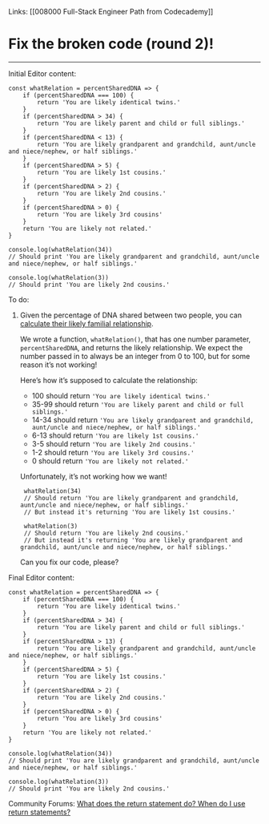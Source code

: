 Links:  [[008000 Full-Stack Engineer Path from Codecademy]]
# Fix the broken code (round 2)!
---
Initial Editor content:

	const whatRelation = percentSharedDNA => {
		if (percentSharedDNA === 100) {
			return 'You are likely identical twins.'
		}
		if (percentSharedDNA > 34) {
			return 'You are likely parent and child or full siblings.'
		}
		if (percentSharedDNA < 13) {
			return 'You are likely grandparent and grandchild, aunt/uncle and niece/nephew, or half siblings.'
		}
		if (percentSharedDNA > 5) {
			return 'You are likely 1st cousins.'
		}
		if (percentSharedDNA > 2) {
			return 'You are likely 2nd cousins.'
		}
		if (percentSharedDNA > 0) {
			return 'You are likely 3rd cousins'
		}
		return 'You are likely not related.'
	}

	console.log(whatRelation(34))
	// Should print 'You are likely grandparent and grandchild, aunt/uncle and niece/nephew, or half siblings.'

	console.log(whatRelation(3))
	// Should print 'You are likely 2nd cousins.'


To do:
1. Given the percentage of DNA shared between two people, you can [calculate their likely familial relationship](https://isogg.org/wiki/Autosomal_DNA_statistics).
	
	We wrote a function, `whatRelation()`, that has one number parameter, `percentSharedDNA`, and returns the likely relationship. We expect the number passed in to always be an integer from 0 to 100, but for some reason it’s not working!
	
	Here’s how it’s supposed to calculate the relationship:

	-   100 should return `'You are likely identical twins.'`
	-   35-99 should return `'You are likely parent and child or full siblings.'`
	-   14-34 should return `'You are likely grandparent and grandchild, aunt/uncle and niece/nephew, or half siblings.'`
	-   6-13 should return `'You are likely 1st cousins.'`
	-   3-5 should return `'You are likely 2nd cousins.'`
	-   1-2 should return `'You are likely 3rd cousins.'`
	-   0 should return `'You are likely not related.'`

	Unfortunately, it’s not working how we want!

		whatRelation(34)  
		// Should return 'You are likely grandparent and grandchild, aunt/uncle and niece/nephew, or half siblings.'  
		// But instead it's returning 'You are likely 1st cousins.'  

		whatRelation(3)  
		// Should return 'You are likely 2nd cousins.'  
		// But instead it's returning 'You are likely grandparent and grandchild, aunt/uncle and niece/nephew, or half siblings.'

	Can you fix our code, please?


Final Editor content:

	const whatRelation = percentSharedDNA => {
		if (percentSharedDNA === 100) {
			return 'You are likely identical twins.'
		}
		if (percentSharedDNA > 34) {
			return 'You are likely parent and child or full siblings.'
		}
		if (percentSharedDNA > 13) {
			return 'You are likely grandparent and grandchild, aunt/uncle and niece/nephew, or half siblings.'
		}
		if (percentSharedDNA > 5) {
			return 'You are likely 1st cousins.'
		}
		if (percentSharedDNA > 2) {
			return 'You are likely 2nd cousins.'
		}
		if (percentSharedDNA > 0) {
			return 'You are likely 3rd cousins'
		}
		return 'You are likely not related.'
	}

	console.log(whatRelation(34))
	// Should print 'You are likely grandparent and grandchild, aunt/uncle and niece/nephew, or half siblings.'

	console.log(whatRelation(3))
	// Should print 'You are likely 2nd cousins.'

Community Forums:
[What does the return statement do? When do I use return statements?](https://discuss.codecademy.com/t/what-does-the-return-statement-do-when-do-i-use-return-statements/365539)